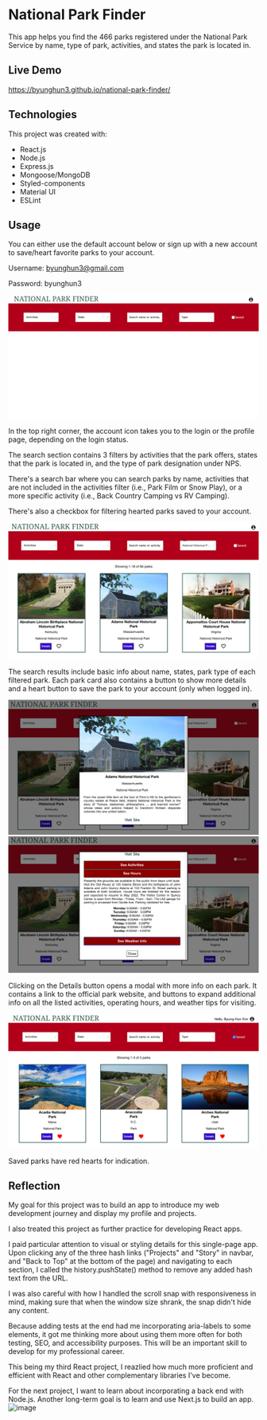 # National Park Finder

This app helps you find the 466 parks registered under the National Park Service by name, type of park, activities, and states the park is located in. 



## Live Demo

https://byunghun3.github.io/national-park-finder/



## Technologies

This project was created with:

* React.js
* Node.js
* Express.js
* Mongoose/MongoDB
* Styled-components
* Material UI
* ESLint



## Usage

You can either use the default account below or sign up with a new account to save/heart favorite parks to your account.

Username: byunghun3@gmail.com

Password: byunghun3

![npf-main](./src/assets/images/national-park-finder-main.png)

In the top right corner, the account icon takes you to the login or the profile page, depending on the login status.

The search section contains 3 filters by activities that the park offers, states that the park is located in, and the type of park designation under NPS. 

There's a search bar where you can search parks by name, activities that are not included in the activities filter (i.e., Park Film or Snow Play), or a more specific activity (i.e., Back Country Camping vs RV Camping).

There's also a checkbox for filtering hearted parks saved to your account. 


![npf-search](./src/assets/images/national-park-finder-search-result.png)

The search results include basic info about name, states, park type of each filtered park. Each park card also contains a button to show more details and a heart button to save the park to your account (only when logged in).


![npf-details1](./src/assets/images/national-park-finder-details-1.png)
![npf-details2](./src/assets/images/national-park-finder-details-2.png)

Clicking on the Details button opens a modal with more info on each park. It contains a link to the official park website, and buttons to expand additional info on all the listed activities, operating hours, and weather tips for visiting. 


![npf-saved](./src/assets/images/national-park-finder-saved.png)

Saved parks have red hearts for indication.


## Reflection

My goal for this project was to build an app to introduce my web development journey and display my profile and projects.

I also treated this project as further practice for developing React apps.  

I paid particular attention to visual or styling details for this single-page app. Upon clicking any of the three hash links ("Projects" and "Story" in navbar, and "Back to Top" at the bottom of the page) and navigating to each section, I called the history.pushState() method to remove any added hash text from the URL. 

I was also careful with how I handled the scroll snap with responsiveness in mind, making sure that when the window size shrank, the snap didn't hide any content.   

Because adding tests at the end had me incorporating aria-labels to some elements, it got me thinking more about using them more often for both testing, SEO, and accessibility purposes. This will be an important skill to develop for my professional career.

This being my third React project, I reazlied how much more proficient and efficient with React and other complementary libraries I've become. 

For the next project, I want to learn about incorporating a back end with Node.js. Another long-term goal is to learn and use Next.js to build an app.
![image](https://user-images.githubusercontent.com/74752059/166394692-72e2b341-2e4d-4d2f-8ae1-69789848eef0.png)
